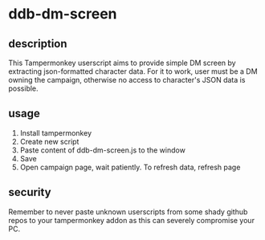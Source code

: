 # ddb-dm-screen

## description

This Tampermonkey userscript aims to provide simple DM screen by extracting json-formatted character data. For it to work, user must be a DM owning the campaign, otherwise no access to character's JSON data is possible.

## usage

1. Install tampermonkey
2. Create new script
3. Paste content of ddb-dm-screen.js to the window
4. Save
5. Open campaign page, wait patiently. To refresh data, refresh page

## security

Remember to never paste unknown userscripts from some shady github repos to your tampermonkey addon as this can severely compromise your PC.
